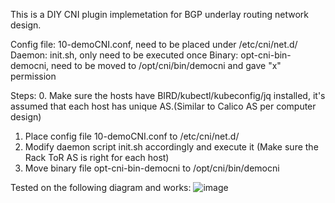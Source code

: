 This is a DIY CNI plugin implemetation for BGP underlay routing network design.

Config file: 10-demoCNI.conf, need to be placed under /etc/cni/net.d/
Daemon: init.sh, only need to be executed once
Binary: opt-cni-bin-democni, need to be moved to /opt/cni/bin/democni and gave "x" permission


Steps:
0. Make sure the hosts have BIRD/kubectl/kubeconfig/jq installed, it's assumed that each host has unique AS.(Similar to Calico AS per computer design)
1. Place config file 10-demoCNI.conf to /etc/cni/net.d/
2. Modify daemon script init.sh accordingly and execute it (Make sure the Rack ToR AS is right for each host)
3. Move binary file opt-cni-bin-democni to /opt/cni/bin/democni


Tested on the following diagram and works:
![image](https://user-images.githubusercontent.com/44422591/210294241-829c17b0-0b2b-4ede-b265-a166cbbe4c56.png)

